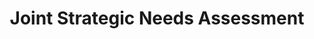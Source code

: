 ---
schema: default
title: Joint Strategic Needs Assessment
organization: Oxfordshire County Council
notes: >-
  The Joint Strategic Needs Assessment (JSNA) provides information about
  Oxfordshire's population and the factors affecting health, wellbeing, and
  social care needs.
resources:
  - name: Joint Strategic Needs Assessment 2018
    url: 'http://insight.oxfordshire.gov.uk/cms/joint-strategic-needs-assessment'
    format: html
license: 'https://www.nationalarchives.gov.uk/doc/open-government-licence/version/3/'
category:
  - Population
  - Health
maintainer: Oxfordshire County Council
maintainer_email: ''
---